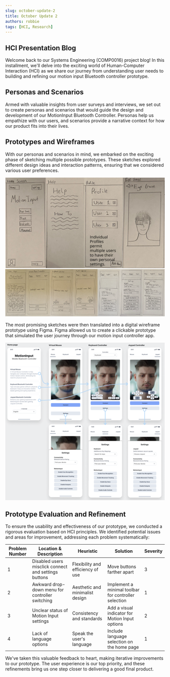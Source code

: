 ```yaml
---
slug: october-update-2
title: October Update 2
authors: robbie
tags: [HCI, Research]
---
```


## HCI Presentation Blog

Welcome back to our Systems Engineering (COMP0016) project blog! In this installment, we'll delve into the exciting world of Human-Computer Interaction (HCI) as we share our journey from understanding user needs to building and refining our motion input Bluetooth controller prototype.

## Personas and Scenarios

Armed with valuable insights from user surveys and interviews, we set out to create personas and scenarios that would guide the design and development of our MotionInput Bluetooth Controller. Personas help us empathize with our users, and scenarios provide a narrative context for how our product fits into their lives.

## Prototypes and Wireframes

With our personas and scenarios in mind, we embarked on the exciting phase of sketching multiple possible prototypes. These sketches explored different design ideas and interaction patterns, ensuring that we considered various user preferences.

![Prototype Sketche 1](../static/img/hci/sketch1.png)
![Prototype Sketche 2](../static/img/hci/sketch2.png)

The most promising sketches were then translated into a digital wireframe prototype using Figma. Figma allowed us to create a clickable prototype that simulated the user journey through our motion input controller app.

![Figma Wireframe](../static/img/hci/wireframe.png)

## Prototype Evaluation and Refinement

To ensure the usability and effectiveness of our prototype, we conducted a rigorous evaluation based on HCI principles. We identified potential issues and areas for improvement, addressing each problem systematically:

| Problem Number | Location & Description | Heuristic | Solution | Severity |
| --- | --- | --- | --- | --- |
| 1 | Disabled users misclick connect and settings buttons | Flexibility and efficiency of use | Move buttons farther apart | 3 |
| 2 | Awkward drop-down menu for controller switching | Aesthetic and minimalist design | Implement a minimal toolbar for controller selection | 1 |
| 3 | Unclear status of Motion Input settings | Consistency and standards | Add a visual indicator for Motion Input options | 2 |
| 4 | Lack of language options | Speak the user's language | Include language selection on the home page | 1 |

We've taken this valuable feedback to heart, making iterative improvements to our prototype. The user experience is our top priority, and these refinements bring us one step closer to delivering a good final product.